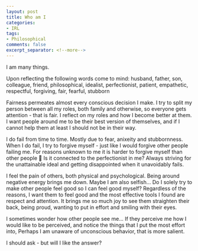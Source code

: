 ```yaml
---
layout: post
title: Who am I
categories:
- IRL
tags:
- Philosophical
comments: false
excerpt_separator: <!--more-->
---
```


I am many things.

Upon reflecting the following words come to mind:
husband, father, son, colleague, friend, philosophical, idealist, perfectionist, patient, empathetic, respectful, forgiving, fair, fearful, stubborn

<!--more-->

Fairness permeates almost every conscious decision I make.
I try to split my person between all my roles, both family and otherwise,
so everyone gets attention - that is fair.
I reflect on my roles and how I become better at them.
I want people around me to be their best version of themselves,
and if I cannot help them at least I should not be in their way.

I do fail from time to time. Mostly due to fear, anixeity and stubbornness.
When I do fail, I try to forgive myself - just like I would forgive other people failing me.
For reasons unknown to me it is harder to forgive myself than other people 🤔
Is it connected to the perfectionist in me?
Always striving for the unattainable ideal
and getting disappointed when it unavoidably fails.

I feel the pain of others, both physical and psychological. Being around negative energy brings me down. Maybe I am also selfish... Do I solely try to make other people feel good so I can feel good myself?
Regardless of the reasons, I want them to feel good
and the most effective tools I found are respect and attention.
It brings me so much joy to see them straighten their back, being proud, wanting to put in effort and smiling with their eyes.

I sometimes wonder how other people see me...
If they perceive me how I would like to be perceived,
and notice the things that I put the most effort into,
Perhaps I am unaware of unconscious behavior, that is more salient.

I should ask - but will I like the answer?